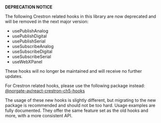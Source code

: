 **DEPRECATION NOTICE**

The following Crestron related hooks in this library are now deprecated and will be removed in the next major version:

-   usePublishAnalog
-   usePublishDigital
-   usePublishSerial
-   useSubscribeAnalog
-   useSubscribeDigital
-   useSubscribeSerial
-   useWebXPanel

These hooks will no longer be maintained and will receive no further updates.

For Crestron related hooks, please use the following package instead: [@norgate-av/react-crestron-ch5-hooks](https://www.npmjs.com/package/@norgate-av/react-crestron-ch5-hooks)

The usage of these new hooks is slightly different, but migrating to the new package is recommended and should not be too hard. Usage examples are fully documented. They offer the same feature set as the old hooks and more, with a more consistent API.
